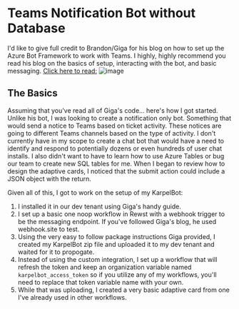 # Teams Notification Bot without Database

I'd like to give full credit to Brandon/Giga for his blog on how to set up the Azure Bot Framework to work with Teams. I highly, highly recommend you read his blog on the basics of setup, interacting with the bot, and basic messaging. [Click here to read:](https://blog.gigacode.dev/technology/cloud-concepts/microsoft-azure/bot-framework) 
![image](https://github.com/bmsimp/My-Rewst-Workflows/assets/50429915/50d30b0d-5bd0-43ac-8cac-1f1559d57b15)

## The Basics

Assuming that you've read all of Giga's code... here's how I got started. Unlike his bot, I was looking to create a notification only bot. Something that would send a notice to Teams based on ticket activity. These notices are going to different Teams channels based on the type of activity. I don't currently have in my scope to create a chat bot that would have a need to identify and respond to potentially dozens or even hundreds of user chat installs. I also didn't want to have to learn how to use Azure Tables or bug our team to create new SQL tables for me. When I began to review how to design the adaptive cards, I noticed that the submit action could include a JSON object with the return.

Given all of this, I got to work on the setup of my KarpelBot: 
1. I installed it in our dev tenant using Giga's handy guide.
2. I set up a basic one noop workflow in Rewst with a webhook trigger to be the messaging endpoint. If you've followed Giga's blog, he used webhook.site to test.
3. Using the very easy to follow package instructions Giga provided, I created my KarpelBot zip file and uploaded it to my dev tenant and waited for it to propogate.
4. Instead of using the custom integration, I set up a workflow that will refresh the token and keep an organization variable named `karpelbot_access_token` so if you utilize any of my workflows, you'll need to replace that token variable name with your own.
5. While that was uploading, I created a very basic adaptive card from one I've already used in other workflows. 
